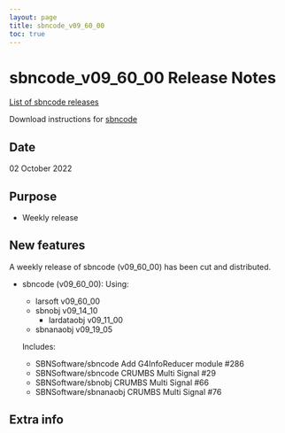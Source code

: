 ```yaml
---
layout: page
title: sbncode_v09_60_00
toc: true
---
```


sbncode_v09_60_00 Release Notes
=======================================================================================

[List of sbncode releases](https://sbnsoftware.github.io/AnalysisInfrastructure/ReleaseManagement/Releases/List_of_SBN_code_releases)

Download instructions for [sbncode]()

Date
---------------------------------------------------
02 October 2022

Purpose
---------------------------------------------------
* Weekly release

New features
---------------------------------------------------
A weekly release of sbncode (v09_60_00)  has been cut and distributed.

* sbncode (v09_60_00):
  Using:
  * larsoft             v09_60_00
  * sbnobj              v09_14_10
    * lardataobj v09_11_00
  * sbnanaobj           v09_19_05

  Includes:
  * SBNSoftware/sbncode Add G4InfoReducer module #286 
  * SBNSoftware/sbncode CRUMBS Multi Signal #29
  * SBNSoftware/sbnobj CRUMBS Multi Signal #66
  * SBNSoftware/sbnanaobj CRUMBS Multi Signal #76 
  



Extra info
---------------------------------------------------
